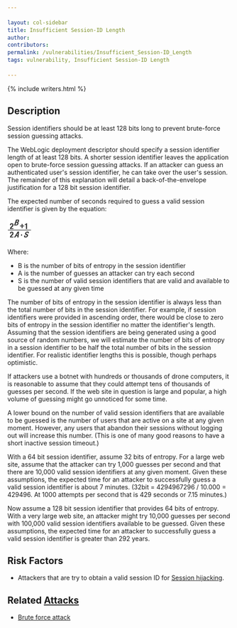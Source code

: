 ```yaml
---

layout: col-sidebar
title: Insufficient Session-ID Length
author: 
contributors: 
permalink: /vulnerabilities/Insufficient_Session-ID_Length
tags: vulnerability, Insufficient Session-ID Length

---
```


{% include writers.html %}

## Description

Session identifiers should be at least 128 bits long to prevent brute-force session guessing attacks.

The WebLogic deployment descriptor should specify a session identifier length of at least 128 bits. A shorter session identifier leaves the application open to brute-force session guessing attacks. If an attacker can guess an authenticated user's session identifier, he can take over the user's session. The remainder of this explanation will detail a back-of-the-envelope justification for a 128 bit session identifier.

The expected number of seconds required to guess a valid session identifier is given by the equation:

![](../../assets/images/session_id_guessing.gif)

Where:

- B is the number of bits of entropy in the session identifier
- A is the number of guesses an attacker can try each second
- S is the number of valid session identifiers that are valid and available to be guessed at any given time

The number of bits of entropy in the session identifier is always less than the total number of bits in the session identifier. For example, if session identifiers were provided in ascending order, there would be close to zero bits of entropy in the session identifier no matter the identifier's length. Assuming that the session identifiers are being generated using a good source of random numbers, we will estimate the number of bits of entropy in a session identifier to be half the total number of bits in the session identifier. For realistic identifier lengths this is possible, though perhaps optimistic.

If attackers use a botnet with hundreds or thousands of drone computers, it is reasonable to assume that they could attempt tens of thousands of guesses per second. If the web site in question is large and popular, a high volume of guessing might go unnoticed for some time.

A lower bound on the number of valid session identifiers that are available to be guessed is the number of users that are active on a site at any given moment. However, any users that abandon their sessions without logging out will increase this number. (This is one of many good reasons to have a short inactive session timeout.)

With a 64 bit session identifier, assume 32 bits of entropy. For a large web site, assume that the attacker can try 1,000 guesses per second and that there are 10,000 valid session identifiers at any given moment. Given these assumptions, the expected time for an attacker to successfully guess a valid session identifier is about 7 minutes. (32bit = 4294967296 / 10.000 = 429496. At 1000 attempts per second that is 429 seconds or 7.15 minutes.)

Now assume a 128 bit session identifier that provides 64 bits of entropy. With a very large web site, an attacker might try 10,000 guesses per second with 100,000 valid session identifiers available to be guessed. Given these assumptions, the expected time for an attacker to successfully guess a valid session identifier is greater than 292 years.

## Risk Factors

- Attackers that are try to obtain a valid session ID for [Session hijacking](../attacks/Session_hijacking_attack).


## Related [Attacks](../attacks/)

- [Brute force attack](../attacks/Brute_force_attack)
